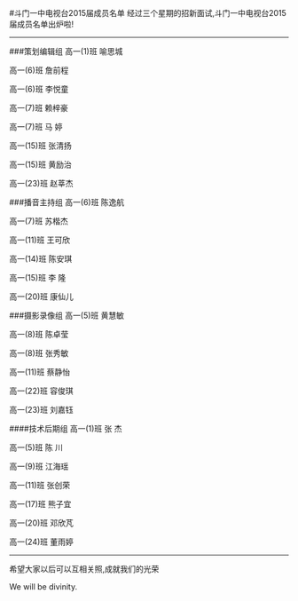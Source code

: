 #斗门一中电视台2015届成员名单
经过三个星期的招新面试,斗门一中电视台2015届成员名单出炉啦!
***
###策划编辑组
高一(1)班  喻思城

高一(6)班  詹前程

高一(6)班  李悦童

高一(7)班  赖梓豪

高一(7)班  马  婷

高一(15)班 张清扬

高一(15)班 黄励治

高一(23)班 赵莘杰


###播音主持组
高一(6)班  陈逸航

高一(7)班  苏楷杰

高一(11)班 王可欣

高一(14)班 陈安琪

高一(15)班 李  隆

高一(20)班 康仙儿

###摄影录像组
高一(5)班  黄慧敏

高一(8)班  陈卓莹

高一(8)班  张秀敏

高一(11)班 蔡静怡

高一(22)班 容俊琪

高一(23)班 刘嘉钰

####技术后期组
高一(1)班  张  杰

高一(5)班  陈  川

高一(9)班  江海瑶

高一(11)班 张创荣

高一(17)班 熊子宜

高一(20)班 邓欣芃

高一(24)班 董雨婷

***

希望大家以后可以互相关照,成就我们的光荣

We will be divinity.
